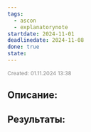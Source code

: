 ```yaml
---
tags:
  - ascon
  - explanatorynote
startdate: 2024-11-01
deadlinedate: 2024-11-08
done: true
state:
---
```

<span style="font-size:12px; color:#888888;">Created: 01.11.2024 13:38</span>

## Описание:


## Результаты:


